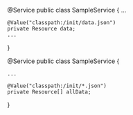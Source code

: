 @Service
public class SampleService {
    ...
 
    @Value("classpath:/init/data.json")
    private Resource data;
    ...
}


@Service
public class SampleService {
 
    ...
 
    @Value("classpath:/init/*.json")
    private Resource[] allData;
}
